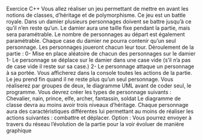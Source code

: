 Exercice C++
Vous allez réaliser un jeu permettant de mettre en avant les notions de classes, d’héritage et de 
polymorphisme.
Ce jeu est un battle royale.
Dans un damier plusieurs personnages doivent se battre jusqu’à ce qu’il n’en reste qu’un.
Le damier aura une taille fixe pendant la partie, mais sera paramétrable. Le nombre de personnages
au départ est également paramétrable.
Chaque case du damier ne pourra contenir qu’un seul personnage.
Les personnages joueront chacun leur tour.
Déroulement de la partie :
0- Mise en place aléatoire de chacun des personnages sur le damier
1- Le personnage se déplace sur le damier dans une case vide (s’il n’a pas de case vide il reste 
sur sa case.)
2- Le personnage attaque un personnage à sa portée.
Vous afficherez dans la console toutes les actions de la partie.
Le jeu prend fin quand il ne reste plus qu’un seul personnage.
Vous réaliserez par groupes de deux, le diagramme UML avant de coder seul, le programme.
Vous devrez créer les types de personnage suivants :
Chevalier, nain, prince, elfe, archer, fantassin, soldat
Le diagramme de classe devra au moins avoir trois niveaux d’héritage.
Chaque personnage aura des caractéristiques différentes lui permettant au moins de réaliser les 
actions suivantes : combattre et déplacer.
Option :
Vous pourrez envoyer à travers du réseau l’évolution de la partie pour la voir évoluer de manière 
graphique
